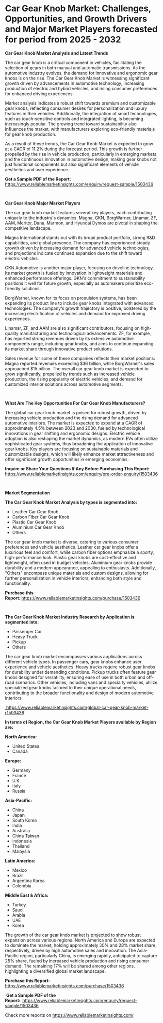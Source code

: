<p><h1>Car Gear Knob Market: Challenges, Opportunities, and Growth Drivers and Major Market Players forecasted for period from 2025 - 2032</h1></p><p><strong>Car Gear Knob Market Analysis and Latest Trends</strong></p>
<p><p>The car gear knob is a critical component in vehicles, facilitating the selection of gears in both manual and automatic transmissions. As the automotive industry evolves, the demand for innovative and ergonomic gear knobs is on the rise. The Car Gear Knob Market is witnessing significant growth driven by advancements in automotive technology, increasing production of electric and hybrid vehicles, and rising consumer preferences for enhanced driving experiences.</p><p>Market analysis indicates a robust shift towards premium and customizable gear knobs, reflecting consumer desires for personalization and luxury features in their vehicles. Additionally, the integration of smart technologies, such as touch-sensitive controls and integrated lighting, is becoming increasingly popular. The growing trend toward sustainability also influences the market, with manufacturers exploring eco-friendly materials for gear knob production.</p><p>As a result of these trends, the Car Gear Knob Market is expected to grow at a CAGR of 11.2% during the forecast period. This growth is further propelled by the rise in vehicle production, particularly in emerging markets, and the continuous innovation in automotive design, making gear knobs not just functional components but also significant elements of vehicle aesthetics and user experience.</p></p>
<p><strong>Get a Sample PDF of the Report:&nbsp;</strong> <a href="https://www.reliablemarketinsights.com/enquiry/request-sample/1503436?utm_campaign=3164&utm_medium=2&utm_source=Github&utm_content=ia&utm_term=23032025&utm_id=car-gear-knob">https://www.reliablemarketinsights.com/enquiry/request-sample/1503436</a></p>
<p>&nbsp;</p>
<p><strong>Car Gear Knob Major Market Players</strong></p>
<p><p>The car gear knob market features several key players, each contributing uniquely to the industry's dynamics. Magna, GKN, BorgWarner, Linamar, ZF, AAM, Meritor, Dana, Marmon, and Hyundai Dymos are pivotal in shaping the competitive landscape.</p><p>Magna International stands out with its broad product portfolio, strong R&D capabilities, and global presence. The company has experienced steady growth driven by increasing demand for advanced vehicle technologies, and projections indicate continued expansion due to the shift toward electric vehicles.</p><p>GKN Automotive is another major player, focusing on driveline technology. Its market growth is fueled by innovation in lightweight materials and enhanced performance offerings. GKN's commitment to sustainability positions it well for future growth, especially as automakers prioritize eco-friendly solutions.</p><p>BorgWarner, known for its focus on propulsion systems, has been expanding its product line to include gear knobs integrated with advanced technologies. The company's growth trajectory is positive, bolstered by the increasing electrification of vehicles and demand for improved driving experiences.</p><p>Linamar, ZF, and AAM are also significant contributors, focusing on high-quality manufacturing and technological advancements. ZF, for example, has reported strong revenues driven by its extensive automotive components range, including gear knobs, and aims to continue expanding its market share through innovative product solutions.</p><p>Sales revenue for some of these companies reflects their market positions: Magna reported revenues exceeding $36 billion, while BorgWarner's sales approached $15 billion. The overall car gear knob market is expected to grow significantly, propelled by trends such as increased vehicle production, the rising popularity of electric vehicles, and demand for customized interior solutions across automotive segments.</p></p>
<p>&nbsp;</p>
<p><strong>What Are The Key Opportunities For Car Gear Knob Manufacturers?</strong></p>
<p><p>The global car gear knob market is poised for robust growth, driven by increasing vehicle production and the rising demand for advanced automotive interiors. The market is expected to expand at a CAGR of approximately 4.5% between 2023 and 2030, fueled by technological innovations in gear shifting and ergonomic designs. Electric vehicle adoption is also reshaping the market dynamics, as modern EVs often utilize sophisticated gear systems, thus broadening the application of innovative gear knobs. Key players are focusing on sustainable materials and customizable designs, which will likely enhance market attractiveness and offer significant growth opportunities in emerging economies.</p></p>
<p><strong>Inquire or Share Your Questions If Any Before Purchasing This Report:</strong> <a href="https://www.reliablemarketinsights.com/enquiry/pre-order-enquiry/1503436?utm_campaign=3164&utm_medium=2&utm_source=Github&utm_content=ia&utm_term=23032025&utm_id=car-gear-knob">https://www.reliablemarketinsights.com/enquiry/pre-order-enquiry/1503436</a></p>
<p>&nbsp;</p>
<p><strong>Market Segmentation</strong></p>
<p><strong>The Car Gear Knob Market Analysis by types is segmented into:</strong></p>
<p><ul><li>Leather Car Gear Knob</li><li>Carbon Fiber Car Gear Knob</li><li>Plastic Car Gear Knob</li><li>Aluminium Car Gear Knob</li><li>Others</li></ul></p>
<p><p>The car gear knob market is diverse, catering to various consumer preferences and vehicle aesthetics. Leather car gear knobs offer a luxurious feel and comfort, while carbon fiber options emphasize a sporty, high-performance look. Plastic gear knobs are cost-effective and lightweight, often used in budget vehicles. Aluminium gear knobs provide durability and a modern appearance, appealing to enthusiasts. Additionally, "Others" encompass unique materials and custom designs, allowing for further personalization in vehicle interiors, enhancing both style and functionality.</p></p>
<p><strong>Purchase this Report:&nbsp;</strong><a href="https://www.reliablemarketinsights.com/purchase/1503436?utm_campaign=3164&utm_medium=2&utm_source=Github&utm_content=ia&utm_term=23032025&utm_id=car-gear-knob">https://www.reliablemarketinsights.com/purchase/1503436</a></p>
<p>&nbsp;</p>
<p><strong>The Car Gear Knob Market Industry Research by Application is segmented into:</strong></p>
<p><ul><li>Passenger Car</li><li>Heavy Truck</li><li>Pickup</li><li>Others</li></ul></p>
<p><p>The car gear knob market encompasses various applications across different vehicle types. In passenger cars, gear knobs enhance user experience and vehicle aesthetics. Heavy trucks require robust gear knobs for durability under demanding conditions. Pickup trucks often feature gear knobs designed for versatility, ensuring ease of use in both urban and off-road scenarios. Other vehicles, including vans and specialty vehicles, utilize specialized gear knobs tailored to their unique operational needs, contributing to the broader functionality and design of modern automotive interiors.</p></p>
<p><a href="https://www.reliablemarketinsights.com/global-car-gear-knob-market-r1503436?utm_campaign=3164&utm_medium=2&utm_source=Github&utm_content=ia&utm_term=23032025&utm_id=car-gear-knob">&nbsp;https://www.reliablemarketinsights.com/global-car-gear-knob-market-r1503436</a></p>
<p><strong>In terms of Region, the Car Gear Knob Market Players available by Region are:</strong></p>
<p>
    <p> <strong> North America: </strong>
        <ul>
            <li>United States</li>
            <li>Canada</li>
        </ul>
        </p> 
    <p> <strong> Europe: </strong>
        <ul>
            <li>Germany</li>
            <li>France</li>
            <li>U.K.</li>
            <li>Italy</li>
            <li>Russia</li>
        </ul>
        </p> 
    <p> <strong> Asia-Pacific: </strong>
        <ul>
            <li>China</li>
            <li>Japan</li>
            <li>South Korea</li>
            <li>India</li>
            <li>Australia</li>
            <li>China Taiwan</li>
            <li>Indonesia</li>
            <li>Thailand</li>
            <li>Malaysia</li>
        </ul>
        </p> 
    <p> <strong> Latin America: </strong>
        <ul>
            <li>Mexico</li>
            <li>Brazil</li>
            <li>Argentina Korea</li>
            <li>Colombia</li>
        </ul>
        </p> 
    <p> <strong> Middle East & Africa: </strong>
        <ul>
            <li>Turkey</li>
            <li>Saudi</li>
            <li>Arabia</li>
            <li>UAE</li>
            <li>Korea</li>
        </ul>
    </p>
    </p>
<p><p>The growth of the car gear knob market is projected to show robust expansion across various regions. North America and Europe are expected to dominate the market, holding approximately 30% and 28% market share, respectively, driven by high automotive sales and innovation. The Asia-Pacific region, particularly China, is emerging rapidly, anticipated to capture 25% share, fueled by increased vehicle production and rising consumer demand. The remaining 17% will be shared among other regions, highlighting a diversified global market landscape.</p></p>
<p><strong>Purchase this Report: </strong><a href="https://www.reliablemarketinsights.com/purchase/1503436?utm_campaign=3164&utm_medium=2&utm_source=Github&utm_content=ia&utm_term=23032025&utm_id=car-gear-knob">https://www.reliablemarketinsights.com/purchase/1503436</a></p>
<p>&nbsp;<strong>Get a Sample PDF of the Report:&nbsp;&nbsp;</strong><a href="https://www.reliablemarketinsights.com/enquiry/request-sample/1503436?utm_campaign=3164&utm_medium=2&utm_source=Github&utm_content=ia&utm_term=23032025&utm_id=car-gear-knob">https://www.reliablemarketinsights.com/enquiry/request-sample/1503436</a></p>
<p><strong></strong></p>
<p>Check more reports on <a href="https://www.reliablemarketinsights.com/?utm_campaign=3164&utm_medium=2&utm_source=Github&utm_content=ia&utm_term=23032025&utm_id=car-gear-knob">https://www.reliablemarketinsights.com/</a></p>